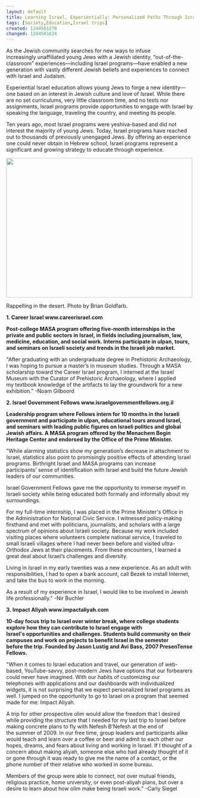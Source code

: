 ```yaml
---
layout: default
title: Learning Israel, Experientially: Personalized Paths Through Israel Programs
tags: [Society,Education,Israel trips]
created: 1244581270
changed: 1244581624
---
```

<p>As the Jewish community&nbsp;searches for new ways&nbsp;to infuse increasingly&nbsp;unaffiliated young Jews with&nbsp;a Jewish identity, &ldquo;out-of-the-classroom&rdquo;&nbsp;experiences&mdash;including Israel programs&mdash;have enabled a new generation with vastly&nbsp;different Jewish beliefs and experiences to&nbsp;connect with Israel and Judaism.</p>
<p>Experiential Israel education allows&nbsp;young Jews to forge a new identity&mdash;one&nbsp;based on an interest in Jewish culture&nbsp;and love of Israel. While there are no set&nbsp;curriculums, very little classroom time, and&nbsp;no tests nor assignments, Israel programs&nbsp;provide opportunities to engage with Israel&nbsp;by speaking the language, traveling the&nbsp;country, and meeting its people.&nbsp;</p>
<p>Ten years ago, most Israel programs&nbsp;were yeshiva-based and did not interest&nbsp;the majority of young Jews. Today,&nbsp;Israel programs have reached out to&nbsp;thousands of previously unengaged Jews.&nbsp;By offering an experience one could never&nbsp;obtain in Hebrew school, Israel programs&nbsp;represent a significant and growing strategy&nbsp;to educate through experience.</p>
<p><img width="500" height="375" alt="" src="/files/3568567962_368671bcc2.jpg" /></p>
<p>Rappelling in the desert. Photo by Brian Goldfarb.</p>
<p><strong>1. Career Israel&nbsp;www.careerisrael.com</strong></p>
<p><strong>Post-college MASA program offering&nbsp;five-month internships in the private and public&nbsp;sectors in Israel, in fields including journalism,&nbsp;law, medicine, education, and social work. Interns&nbsp;participate in ulpan, tours, and seminars on Israeli&nbsp;society and trends in the Israeli job market.</strong></p>
<p>&quot;After graduating with an undergraduate&nbsp;degree in Prehistoric Archaeology, I was&nbsp;hoping to pursue a master&rsquo;s in museum&nbsp;studies. Through a MASA scholarship&nbsp;toward the Career Israel program, I interned&nbsp;at the Israel Museum with the Curator of&nbsp;Prehistoric Archaeology, where I applied my&nbsp;textbook knowledge of the artifacts to lay&nbsp;the groundwork for a new exhibition.&quot; -Noam Gilboord</p>
<p><strong>2.&nbsp;Israel Government Fellows&nbsp;www.israelgovernmentfellows.org.il</strong></p>
<p><strong>Leadership program where Fellows intern for&nbsp;10 months in the Israeli government and participate&nbsp;in ulpan, educational tours around Israel, and&nbsp;seminars with leading public figures on Israeli&nbsp;politics and global Jewish affairs. A MASA program&nbsp;offered by the Menachem Begin Heritage Center&nbsp;and endorsed by the Office of the Prime Minister.</strong></p>
<p>&quot;While alarming statistics show my generation&rsquo;s&nbsp;decrease in attachment to Israel, statistics&nbsp;also point to promisingly positive effects of&nbsp;attending Israel programs. Birthright Israel and&nbsp;MASA programs can increase participants&rsquo;&nbsp;sense of identification with Israel and build the&nbsp;future Jewish leaders of our communities.&nbsp;</p>
<p>Israel Government Fellows gave me the&nbsp;opportunity to immerse myself in Israeli&nbsp;society while being educated both formally&nbsp;and informally about my surroundings.&nbsp;</p>
<p>For my full-time internship, I was placed&nbsp;in the Prime Minister's Office in the&nbsp;Administration for National Civic Service. I&nbsp;witnessed policy-making firsthand and met&nbsp;with politicians, journalists, and scholars with&nbsp;a large spectrum of opinions about Israeli&nbsp;society. Because my work included visiting&nbsp;places where volunteers complete national&nbsp;service, I traveled to small Israeli villages&nbsp;where I had never been before and visited&nbsp;ultra-Orthodox Jews at their placements.&nbsp;From these encounters, I learned a great deal&nbsp;about Israel&rsquo;s challenges and diversity.&nbsp;</p>
<p>Living in Israel in my early twenties was a new&nbsp;experience. As an adult with responsibilities,&nbsp;I had to open a bank account, call Bezek to&nbsp;install Internet, and take the bus to work in&nbsp;the morning.&nbsp;</p>
<p>As a result of my experience in Israel, I would&nbsp;like to be involved in Jewish life professionally.&quot; -Nir Buchler</p>
<p><strong>3.&nbsp;Impact Aliyah&nbsp;www.impactaliyah.com</strong></p>
<p><strong>10-day focus trip to Israel over winter&nbsp;break, where college students explore how they&nbsp;can contribute to Israel engage with Israel's&nbsp;opportunities and challenges. Students build&nbsp;community on their campuses and work on&nbsp;projects to benefit Israel in the semester before&nbsp;the trip. Founded by Jason Lustig and Avi Bass,&nbsp;2007 PresenTense Fellows.</strong></p>
<p>&quot;When it comes to Israel education and travel,&nbsp;our generation of web-based, YouTube-savvy,&nbsp;post-modern Jews have options that our&nbsp;forbearers could never have imagined. With&nbsp;our habits of customizing our telephones&nbsp;with applications and our dashboards with&nbsp;individualized widgets, it is not surprising&nbsp;that we expect personalized Israel programs&nbsp;as well. I jumped on the opportunity to go to&nbsp;Israel on a program that seemed made for&nbsp;me: Impact Aliyah.</p>
<p>A trip for other prospective olim would allow&nbsp;the freedom that I desired while providing&nbsp;the structure that I needed for my last trip&nbsp;to Israel before making concrete plans to&nbsp;fly with Nefesh B'Nefesh at the end of the&nbsp;summer of 2009. In our free time, group&nbsp;leaders and participants alike would teach&nbsp;and learn over a coffee or beer and admit&nbsp;to each other our hopes, dreams, and fears&nbsp;about living and working in Israel. If I thought&nbsp;of a concern about making aliyah, someone&nbsp;else who had already thought of it or gone&nbsp;through it was ready to give me the name of a&nbsp;contact, or the phone number of their relative&nbsp;who worked in some bureau.</p>
<p>Members of the group were able to connect,&nbsp;not over mutual friends, religious practice,&nbsp;home university, or even post-aliyah plans,&nbsp;but over a desire to learn about how olim&nbsp;make being Israeli work.&quot; -Carly Siegel</p>